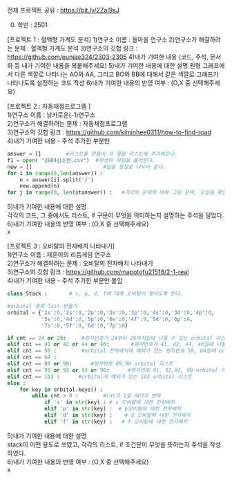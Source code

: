 전체 프로젝트 공유 : https://bit.ly/2ZaI9sJ

0. 학번 : 2501

[프로젝트 1 : 혈액형 가계도 분석]
1)연구소 이름 : 돌마을 연구소
2)연구소가 해결하려는 문제 : 혈액형 가계도 분석
3)연구소의 깃헙 링크 : https://github.com/eunjae324/2303-2305
4)내가 기여한 내용
(코드, 주석, 문서화 등 내가 기여한 내용을 복붙해주세요)
5)내가 기여한 내용에 대한 설명
원형 그래프에서 다른 색깔로 나타나는 AO와 AA, 그리고 BO와 BB에 대해서 같은 색깔로 그래프가 나타나도록 설정하는 코드 작성
6)내가 기여한 내용의 반영 여부 : (O,X 중 선택해주세요)

[프로젝트 2 : 자동채점프로그램 ] <br>
1)연구소 이름 : 날카로운(-1)연구소 <br>
2)연구소가 해결하려는 문제 : 자동채점프로그램 <br>
3)연구소의 깃헙 링크 : https://github.com/kiminhee0311/how-to-find-road <br>
4)내가 기여한 내용 - 주석 추가한 부분만 <br>
```python
answer = []        #리스트를 만들어 각 열을 리스트에 추가해준다. 
f1 = open( "2604김소현.csv")  #학생의 파일을 불러온다. 
new = []                       #답을 음절로 나누어 준다. 
for i in range(0,len(answer)) :
    n = answer[i].split('/')
    new.append(n)
for j in range(0, len(stanswer)) :   #각각의 문제에 대해 그림 문제, 오답을 확인한 후 맞은 문제는 점수를 추가한다. 
```
5)내가 기여한 내용에 대한 설명 <br>
각각의 코드, 그 중에서도 리스트, if 구문이 무엇을 의미하는지 설명하는 주석을 달았다.  <br>
6)내가 기여한 내용의 반영 여부 : (O,X 중 선택해주세요) <br>
x <br>

[프로젝트 3 : 오비탈의 전자배치 나타내기] <br>
1)연구소 이름 : 재훈이의 리듬게임 연구소 <br>
2)연구소가 해결하려는 문제 : 오비탈의 전자배치 나타내기 <br>
3)연구소의 깃헙 링크 : https://github.com/mapotofu21518/2-1-real <br>
4)내가 기여한 내용 - 주석 추가한 부분만 붙임 <br>
```python
class Stack :       # s, p, d, f에 대해 오비탈이 쌓이도록 한다.

#orbital 종류 list 만들기
orbital = {'1s':0,'2s':0,'2p':0,'3s':0,'3p':0,'4s':0,'3d':0,'4p':0,
           '5s':0,'4d':0,'5p':0,'6s':0,'4f':0,'5d':0,'6p':0,
           '7s':0,'5f':0,'6d':0,'7p':0}

if cnt == 24 or 29:     #원자번호가 24부터 29까지일때 나올 수 있는 orbital 리스트 작성
elif cnt == 41 or 42 or 44 or 46:       #원자번호가 41, 42, 44, 46일때 나올 수 있는 orbital 리스트 작성
elif cnt == 58 :        #orbital 전자배치에 예외가 있는 원자번호 58, 64일때 orbital 리스트
elif cnt == 64 :
elif cnt == 89 or 90:      #원자번호 89,90 orbital 리스트
elif cnt == 91 or 92 or 93 or 96:      #원자번호 91, 92,93, 96 orbital 리스트
elif cnt == 103 :      #orbital에 예외가 있는 103 orbital 리스트
else :
    for key in orbital.keys() :
        while cnt > 0 :        #cnt가 1일 때까지 반복
            if 's' in str(key) : # s 오비탈에 대한 전자배치
            elif 'p' in str(key) :  # p오비탈에 대한 전자배치
            elif 'd' in str(key) :    # d 오비탈에 대한 전자배치
            elif 'f' in str(key) :   # f 오비탈에 대한 전자배치
```
5)내가 기여한 내용에 대한 설명 <br>
stack이 어떤 용도로 쓰였고, 각각의 리스트, if 조건문이 무엇을 뜻하는지 주석을 작성하였다. <br>
6)내가 기여한 내용의 반영 여부 : (O,X 중 선택해주세요) <br>
x

